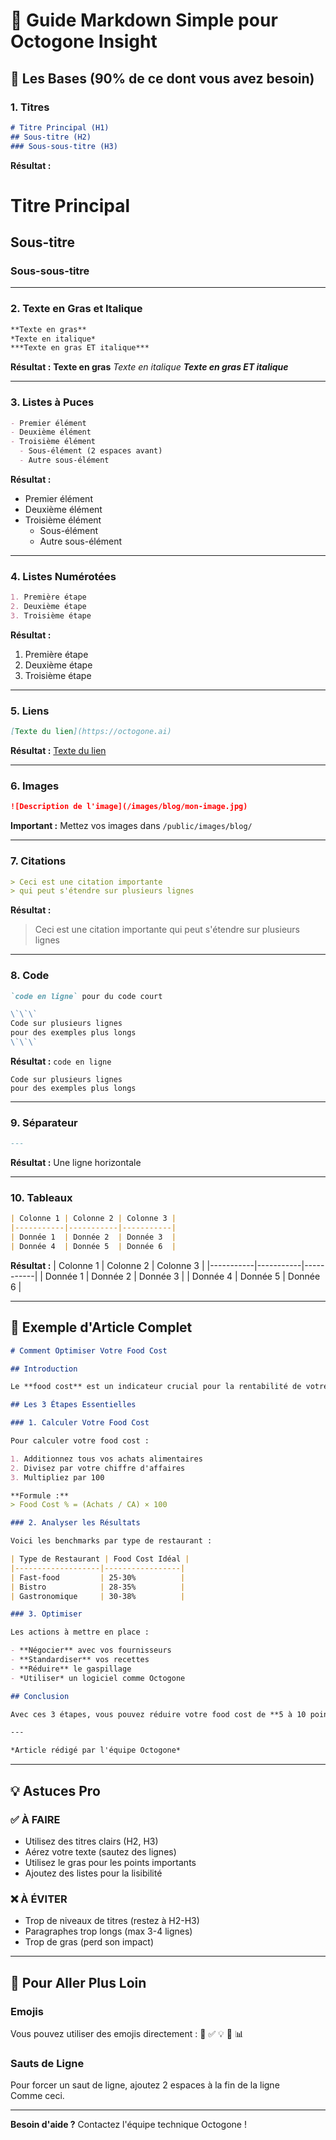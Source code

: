 # 📝 Guide Markdown Simple pour Octogone Insight

## 🎯 Les Bases (90% de ce dont vous avez besoin)

### 1. Titres
```markdown
# Titre Principal (H1)
## Sous-titre (H2)
### Sous-sous-titre (H3)
```

**Résultat :**
# Titre Principal
## Sous-titre
### Sous-sous-titre

---

### 2. Texte en Gras et Italique
```markdown
**Texte en gras**
*Texte en italique*
***Texte en gras ET italique***
```

**Résultat :**
**Texte en gras**
*Texte en italique*
***Texte en gras ET italique***

---

### 3. Listes à Puces
```markdown
- Premier élément
- Deuxième élément
- Troisième élément
  - Sous-élément (2 espaces avant)
  - Autre sous-élément
```

**Résultat :**
- Premier élément
- Deuxième élément
- Troisième élément
  - Sous-élément
  - Autre sous-élément

---

### 4. Listes Numérotées
```markdown
1. Première étape
2. Deuxième étape
3. Troisième étape
```

**Résultat :**
1. Première étape
2. Deuxième étape
3. Troisième étape

---

### 5. Liens
```markdown
[Texte du lien](https://octogone.ai)
```

**Résultat :**
[Texte du lien](https://octogone.ai)

---

### 6. Images
```markdown
![Description de l'image](/images/blog/mon-image.jpg)
```

**Important :** Mettez vos images dans `/public/images/blog/`

---

### 7. Citations
```markdown
> Ceci est une citation importante
> qui peut s'étendre sur plusieurs lignes
```

**Résultat :**
> Ceci est une citation importante
> qui peut s'étendre sur plusieurs lignes

---

### 8. Code
```markdown
`code en ligne` pour du code court

\`\`\`
Code sur plusieurs lignes
pour des exemples plus longs
\`\`\`
```

**Résultat :**
`code en ligne`

```
Code sur plusieurs lignes
pour des exemples plus longs
```

---

### 9. Séparateur
```markdown
---
```

**Résultat :** Une ligne horizontale

---

### 10. Tableaux
```markdown
| Colonne 1 | Colonne 2 | Colonne 3 |
|-----------|-----------|-----------|
| Donnée 1  | Donnée 2  | Donnée 3  |
| Donnée 4  | Donnée 5  | Donnée 6  |
```

**Résultat :**
| Colonne 1 | Colonne 2 | Colonne 3 |
|-----------|-----------|-----------|
| Donnée 1  | Donnée 2  | Donnée 3  |
| Donnée 4  | Donnée 5  | Donnée 6  |

---

## 🎨 Exemple d'Article Complet

```markdown
# Comment Optimiser Votre Food Cost

## Introduction

Le **food cost** est un indicateur crucial pour la rentabilité de votre restaurant. Dans cet article, nous allons voir comment le maîtriser.

## Les 3 Étapes Essentielles

### 1. Calculer Votre Food Cost

Pour calculer votre food cost :

1. Additionnez tous vos achats alimentaires
2. Divisez par votre chiffre d'affaires
3. Multipliez par 100

**Formule :**
> Food Cost % = (Achats / CA) × 100

### 2. Analyser les Résultats

Voici les benchmarks par type de restaurant :

| Type de Restaurant | Food Cost Idéal |
|-------------------|-----------------|
| Fast-food         | 25-30%          |
| Bistro            | 28-35%          |
| Gastronomique     | 30-38%          |

### 3. Optimiser

Les actions à mettre en place :

- **Négocier** avec vos fournisseurs
- **Standardiser** vos recettes
- **Réduire** le gaspillage
- *Utiliser* un logiciel comme Octogone

## Conclusion

Avec ces 3 étapes, vous pouvez réduire votre food cost de **5 à 10 points** !

---

*Article rédigé par l'équipe Octogone*
```

---

## 💡 Astuces Pro

### ✅ À FAIRE
- Utilisez des titres clairs (H2, H3)
- Aérez votre texte (sautez des lignes)
- Utilisez le gras pour les points importants
- Ajoutez des listes pour la lisibilité

### ❌ À ÉVITER
- Trop de niveaux de titres (restez à H2-H3)
- Paragraphes trop longs (max 3-4 lignes)
- Trop de gras (perd son impact)

---

## 🚀 Pour Aller Plus Loin

### Emojis
Vous pouvez utiliser des emojis directement : 🎯 ✅ 💡 🚀 📊

### Sauts de Ligne
Pour forcer un saut de ligne, ajoutez 2 espaces à la fin de la ligne  
Comme ceci.

---

**Besoin d'aide ?** Contactez l'équipe technique Octogone !
